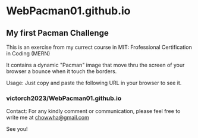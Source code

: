 # WebPacman01.github.io
<H2>My first Pacman Challenge</H2>
<p1>This is an exercise from my currect course in MIT: Frofessional Certification in Coding (MERN)</P1>

<p2>It contains a dynamic "Pacman" image that move thru the screen of your browser a bounce when it touch the borders.</P2>

<p3>Usage: Just copy and paste the following URL in your browser to see it.</p3>
<H3>victorch2023/WebPacman01.github.io</H3>

<p5>Contact: For any kindly comment or communication, please feel free to write me at chowwha@gmail.com</p5>

See you!

